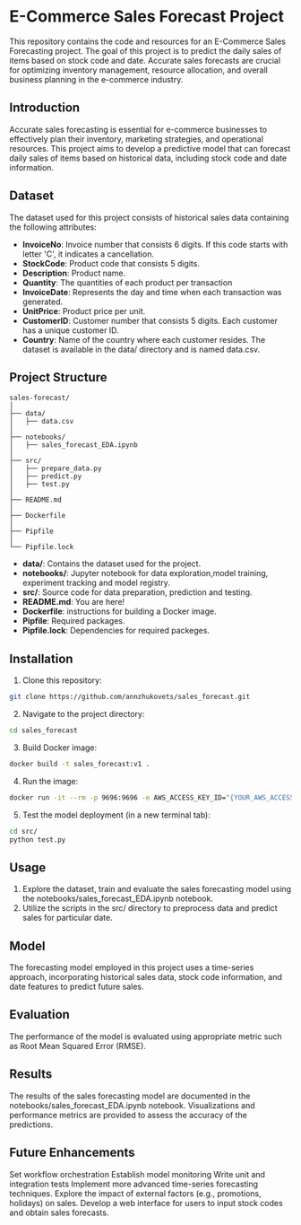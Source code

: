 # E-Commerce Sales Forecast Project

This repository contains the code and resources for an E-Commerce Sales Forecasting project. The goal of this project is to predict the daily sales of items based on stock code and date. Accurate sales forecasts are crucial for optimizing inventory management, resource allocation, and overall business planning in the e-commerce industry.

## Introduction
Accurate sales forecasting is essential for e-commerce businesses to effectively plan their inventory, marketing strategies, and operational resources. This project aims to develop a predictive model that can forecast daily sales of items based on historical data, including stock code and date information.

## Dataset
The dataset used for this project consists of historical sales data containing the following attributes:

- **InvoiceNo**: Invoice number that consists 6 digits. If this code starts with letter 'C', it indicates a cancellation.
- **StockCode**: Product code that consists 5 digits.
- **Description**: Product name.
- **Quantity**: The quantities of each product per transaction
- **InvoiceDate**: Represents the day and time when each transaction was generated.
- **UnitPrice**: Product price per unit.
- **CustomerID**: Customer number that consists 5 digits. Each customer has a unique customer ID.
- **Country**: Name of the country where each customer resides.
The dataset is available in the data/ directory and is named data.csv.

## Project Structure
```
sales-forecast/
│
├── data/
│   ├── data.csv
│
├── notebooks/
│   ├── sales_forecast_EDA.ipynb
│
├── src/
│   ├── prepare_data.py
│   ├── predict.py
│   ├── test.py
│
├── README.md
│
├── Dockerfile
│
├── Pipfile
│
└── Pipfile.lock
```

- **data/**: Contains the dataset used for the project.
- **notebooks/**: Jupyter notebook for data exploration,model training, experiment tracking and model registry.
- **src/**: Source code for data preparation, prediction and testing.
- **README.md**: You are here!
- **Dockerfile**: instructions for building a Docker image.
- **Pipfile**: Required packages.
- **Pipfile.lock**: Dependencies for required packeges.

## Installation

1. Clone this repository:

```bash
git clone https://github.com/annzhukovets/sales_forecast.git
```

2. Navigate to the project directory:

```bash
cd sales_forecast
```

3. Build Docker image:

```bash
docker build -t sales_forecast:v1 .
```

4. Run the image:

```bash
docker run -it --rm -p 9696:9696 -e AWS_ACCESS_KEY_ID="{YOUR_AWS_ACCESS_KEY_ID}" -e AWS_SECRET_ACCESS_KEY="{YOUR_AWS_SECRET_ACCESS_KEY}" -e AWS_DEFAULT_REGION="{YOUR_AWS_REGION}" sales_forecast:v1
```

5. Test the model deployment (in a new terminal tab):

```bash
cd src/
python test.py
```

## Usage
1. Explore the dataset, train and evaluate the sales forecasting model using the notebooks/sales_forecast_EDA.ipynb notebook.
2. Utilize the scripts in the src/ directory to preprocess data and predict sales for particular date.

## Model
The forecasting model employed in this project uses a time-series approach, incorporating historical sales data, stock code information, and date features to predict future sales.

## Evaluation
The performance of the model is evaluated using appropriate metric such as Root Mean Squared Error (RMSE).

## Results
The results of the sales forecasting model are documented in the notebooks/sales_forecast_EDA.ipynb notebook. Visualizations and performance metrics are provided to assess the accuracy of the predictions.

## Future Enhancements
Set workflow orchestration
Establish model monitoring
Write unit and integration tests
Implement more advanced time-series forecasting techniques.
Explore the impact of external factors (e.g., promotions, holidays) on sales.
Develop a web interface for users to input stock codes and obtain sales forecasts.
